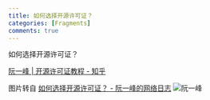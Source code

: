 ```yaml
---
title: 如何选择开源许可证？
categories: [Fragments]
comments: true
---
```

如何选择开源许可证？

[阮一峰 | 开源许可证教程 - 知乎](https://zhuanlan.zhihu.com/p/30186006)

图片转自 [如何选择开源许可证？ - 阮一峰的网络日志](https://www.ruanyifeng.com/blog/2011/05/how_to_choose_free_software_licenses.html)
![阮一峰](http://tva1.sinaimg.cn/large/007aNvkTgy1h7hopia2qbj318g0rse2p.jpg)
